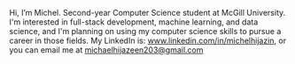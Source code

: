 Hi, I’m Michel.
Second-year Computer Science student at McGill University. I'm interested in full-stack development, machine learning, and data science, and I'm planning on using my computer science skills to pursue a career in those fields.
My LinkedIn is: www.linkedin.com/in/michelhijazin, or you can email me at michaelhijazeen203@gmail.com

<!---
Michell203/Michell203 is a ✨ special ✨ repository because its `README.md` (this file) appears on your GitHub profile.
You can click the Preview link to take a look at your changes.
--->
